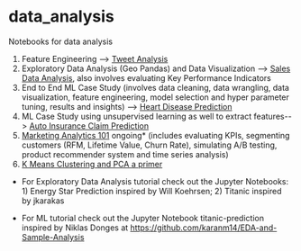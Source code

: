 # data_analysis
Notebooks for data analysis 


1) Feature Engineering --> [Tweet Analysis](https://github.com/karanm14/data_analysis/tree/master/tweet_analysis)
2) Exploratory Data Analysis (Geo Pandas) and Data Visualization --> [Sales Data Analysis](https://github.com/karanm14/data_analysis/tree/master/sales_data_analysis), also involves evaluating Key Performance Indicators
3) End to End ML Case Study (involves data cleaning, data wrangling, data visualization, feature engineering, model selection and hyper parameter tuning, results and insights) --> [Heart Disease Prediction](https://github.com/karanm14/data_analysis/tree/master/heart_disease_prediction)
4) ML Case Study using unsupervised learning as well to extract features--> [Auto Insurance Claim Prediction](https://github.com/karanm14/data_analysis/tree/master/auto_insurance_claim_prediction)
5) [Marketing Analytics 101](https://github.com/karanm14/data_analysis/tree/master/marketing_analytics) ongoing* (includes evaluating KPIs, segmenting customers (RFM, Lifetime Value, Churn Rate), simulating A/B testing, product recommender system and time series analysis)
6) [K Means Clustering and PCA a primer](https://github.com/karanm14/data_analysis/tree/master/customer_segmentation)

- For Exploratory Data Analysis tutorial check out the Jupyter Notebooks: 1) Energy Star Prediction inspired by Will Koehrsen; 2) Titanic inspired by jkarakas 

- For ML tutorial check out the Jupyter Notebook titanic-prediction inspired by Niklas Donges at https://github.com/karanm14/EDA-and-Sample-Analysis
